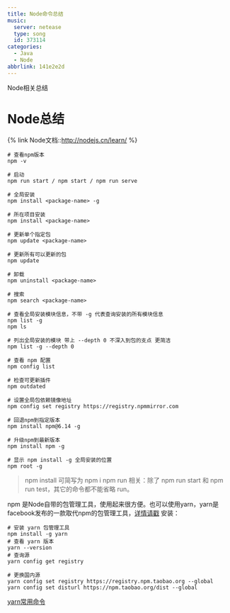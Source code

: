 ```yaml
---
title: Node命令总结
music:
  server: netease
  type: song
  id: 373114
categories:
  - Java
  - Node
abbrlink: 141e2e2d
---
```


Node相关总结

<!-- more -->

# Node总结

{% link Node文档::http://nodejs.cn/learn/ %}

```shell{.line-numbers}
# 查看npm版本
npm -v

# 启动
npm run start / npm start / npm run serve

# 全局安装
npm install <package-name> -g

# 所在项目安装
npm install <package-name>

# 更新单个指定包
npm update <package-name>

# 更新所有可以更新的包
npm update

# 卸载
npm uninstall <package-name>

# 搜索
npm search <package-name>

# 查看全局安装模块信息，不带 -g 代表查询安装的所有模块信息
npm list -g
npm ls

# 列出全局安装的模块 带上 --depth 0 不深入到包的支点 更简洁
npm list -g --depth 0

# 查看 npm 配置
npm config list

# 检查可更新插件
npm outdated

# 设置全局包依赖镜像地址
npm config set registry https://registry.npmmirror.com

# 回退npm到指定版本
npm install npm@6.14 -g

# 升级npm到最新版本
npm install npm -g

# 显示 npm install -g 全局安装的位置
npm root -g 

```

> npm install 可简写为 npm i
> npm run 相关：除了 npm run start 和 npm run test，其它的命令都不能省略 run。

npm 是Node自带的包管理工具，使用起来很方便。也可以使用yarn，yarn是facebook发布的一款取代npm的包管理工具，[详情请戳](https://yarn.bootcss.com/)
安装：
```bash{.line-numbers}
# 安装 yarn 包管理工具
npm install -g yarn
# 查看 yarn 版本
yarn --version
# 查询源
yarn config get registry

# 更换国内源
yarn config set registry https://registry.npm.taobao.org --global
yarn config set disturl https://npm.taobao.org/dist --global
```

[yarn常用命令](https://yarnpkg.com/getting-started/usage)
